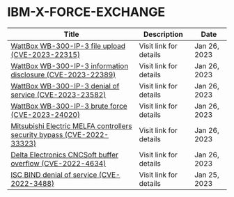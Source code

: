 

# IBM-X-FORCE-EXCHANGE

 |Title|Description|Date|
 |---|---|---|
 |[WattBox WB-300-IP-3 file upload (CVE-2023-22315)](https://exchange.xforce.ibmcloud.com/activity/list?filter=Vulnerabilities)|Visit link for details|Jan 26, 2023|
 |[WattBox WB-300-IP-3 information disclosure (CVE-2023-22389)](https://exchange.xforce.ibmcloud.com/activity/list?filter=Vulnerabilities)|Visit link for details|Jan 26, 2023|
 |[WattBox WB-300-IP-3 denial of service (CVE-2023-23582)](https://exchange.xforce.ibmcloud.com/activity/list?filter=Vulnerabilities)|Visit link for details|Jan 26, 2023|
 |[WattBox WB-300-IP-3 brute force (CVE-2023-24020)](https://exchange.xforce.ibmcloud.com/activity/list?filter=Vulnerabilities)|Visit link for details|Jan 26, 2023|
 |[Mitsubishi Electric MELFA controllers security bypass (CVE-2022-33323)](https://exchange.xforce.ibmcloud.com/activity/list?filter=Vulnerabilities)|Visit link for details|Jan 26, 2023|
 |[Delta Electronics CNCSoft buffer overflow (CVE-2022-4634)](https://exchange.xforce.ibmcloud.com/activity/list?filter=Vulnerabilities)|Visit link for details|Jan 26, 2023|
 |[ISC BIND denial of service (CVE-2022-3488)](https://exchange.xforce.ibmcloud.com/activity/list?filter=Vulnerabilities)|Visit link for details|Jan 25, 2023|
 